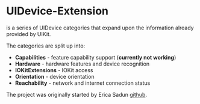# UIDevice-Extension 
is a series of UIDevice categories that expand upon the information already provided by UIKit.

The categories are split up into:

* **Capabilities** - feature capability support (**currently not working**)
* **Hardware** - hardware features and device recognition
* **IOKitExtensions** - IOKit access
* **Orientation** - device orientation
* **Reachability** - network and internet connection status

The project was originally started by Erica Sadun [github](https://github.com/erica).